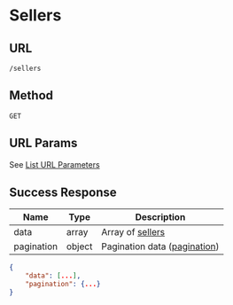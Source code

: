 # Sellers

## URL
`/sellers`

## Method
`GET`

## URL Params
See [List URL Parameters](../../params/list.md)

## Success Response
| Name | Type | Description |
| --- | --- | --- |
| data | array | Array of [sellers](../../response/seller.md) |
| pagination | object | Pagination data ([pagination](../../response/pagination.md)) |

```json
{
    "data": [...],
    "pagination": {...}
}
```
